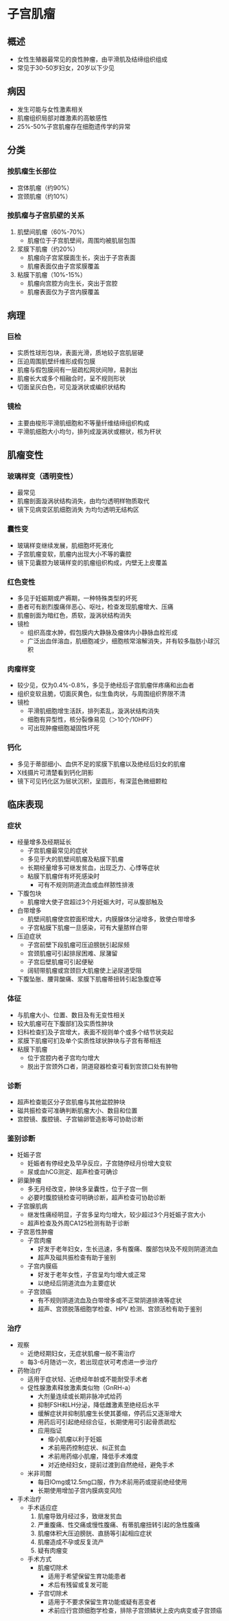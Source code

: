 # 子宫肌瘤
## 概述
- 女性生殖器最常见的良性肿瘤，由平滑肌及结缔组织组成
- 常见于30-50岁妇女，20岁以下少见
## 病因
- 发生可能与女性激素相关
- 肌瘤组织局部对雌激素的高敏感性
- 25%-50%子宫肌瘤存在细胞遗传学的异常
## 分类
### 按肌瘤生长部位
  - 宫体肌瘤（约90%）
  - 宫颈肌瘤（约10%）
### 按肌瘤与子宫肌壁的关系
  1. 肌壁间肌瘤（60%-70%）
       - 肌瘤位于子宫肌壁间，周围均被肌层包围
  2.  浆膜下肌瘤（约20%）
       - 肌瘤向子宫浆膜面生长，突出于子宫表面
       - 肌瘤表面仅由子宫浆膜覆盖
  3.  粘膜下肌瘤（10%-15%）
       - 肌瘤向宫腔方向生长，突出于宫腔
       - 肌瘤表面仅为子宫内膜覆盖
## 病理
### 巨检
  - 实质性球形包块，表面光滑，质地较子宫肌层硬
  - 压迫周围肌壁纤维形成假包膜
  - 肌瘤与假包膜间有一层疏松网状间隙，易剥出
  - 肌瘤长大或多个相融合时，呈不规则形状
  - 切面呈灰白色，可见漩涡状或编织状结构
### 镜检
  - 主要由梭形平滑肌细胞和不等量纤维结缔组织构成
  - 平滑肌细胞大小均匀，排列成漩涡状或棚状，核为杆状
## 肌瘤变性
### 玻璃样变（透明变性）
  - 最常见
  - 肌瘤剖面漩涡状结构消失，由均匀透明样物质取代
  - 镜下见病变区肌细胞消失 为均匀透明无结构区
### 囊性变
  - 玻璃样变继续发展，肌细胞坏死液化
  - 子宫肌瘤变软，肌瘤内出现大小不等的囊腔
  - 镜下见囊腔为玻璃样变的肌瘤组织构成，内壁无上皮覆盖
### 红色变性
  - 多见于妊娠期或产褥期，一种特殊类型的坏死
  - 患者可有剧烈腹痛伴恶心、呕吐，检查发现肌瘤增大、压痛
  - 肌瘤剖面为暗红色，质软，漩涡状结构消失
  - 镜检
    - 组织高度水肿，假包膜内大静脉及瘤体内小静脉血栓形成
    - 广泛出血伴溶血，肌细胞减少，细胞核常溶解消失，并有较多脂肪小球沉积
### 肉瘤样变
  - 较少见，仅为0.4%-0.8%，多见于绝经后子宫肌瘤伴疼痛和出血者
  - 组织变软且脆，切面灰黄色，似生鱼肉状，与周围组织界限不清
  - 镜检
    - 平滑肌细胞增生活跃，排列紊乱，漩涡状结构消失
    - 细胞有异型性，核分裂像易见（＞10个/10HPF）
    - 可出现肿瘤细胞凝固性坏死
### 钙化
  - 多见于蒂部细小、血供不足的浆膜下肌瘤以及绝经后妇女的肌瘤
  - X线摄片可清楚看到钙化阴影
  - 镜下可见钙化区为层状沉积，呈圆形，有深蓝色微细颗粒
## 临床表现
### 症状
- 经量增多及经期延长
  - 子宫肌瘤最常见的症状
  - 多见于大的肌壁间肌瘤及粘膜下肌瘤
  - 长期经量增多可继发贫血，出现乏力、心悸等症状
  - 粘膜下肌瘤伴有坏死感染时
    - 可有不规则阴道流血或血样脓性排液
- 下腹包块
  - 肌瘤增大使子宫超过3个月妊娠大时，可从腹部触及
- 白带增多
  - 肌壁间肌瘤使宫腔面积增大，内膜腺体分泌增多，致使白带增多
  - 子宫粘膜下肌瘤一旦感染，可有大量脓样白带
- 压迫症状
  - 子宫前壁下段肌瘤可压迫膀胱引起尿频
  - 宫颈肌瘤可引起排尿困难、尿潴留
  - 子宫后壁肌瘤可引起便秘
  - 阔韧带肌瘤或宫颈巨大肌瘤使上泌尿道受阻
- 下腹坠胀、腰背酸痛、浆膜下肌瘤蒂扭转引起急腹症等
### 体征
- 与肌瘤大小、位置、数目及有无变性相关
- 较大肌瘤可在下腹部扪及实质性肿块
- 妇科检查扪及子宫增大，表面不规则单个或多个结节状突起
- 浆膜下肌瘤可扪及单个实质性球状肿块与子宫有蒂相连
- 粘膜下肌瘤
  - 位于宫腔内者子宫均匀增大
  - 脱出于宫颈外口者，阴道窥器检查可看到宫颈口处有肿物
### 诊断
- 超声检查能区分子宫肌瘤与其他盆腔肿块
- 磁共振检查可准确判断肌瘤大小、数目和位置
- 宫腔镜、腹腔镜、子宫输卵管造影等可协助诊断
### 鉴别诊断
- 妊娠子宫
  - 妊娠者有停经史及早孕反应，子宫随停经月份增大变软
  - 尿或血hCG测定、超声检查可确诊
- 卵巢肿瘤
  - 多无月经改变，肿块多呈囊性，位于子宫一侧
  - 必要时腹腔镜检查可明确诊断，超声检查可协助诊断
- 子宫腺肌病
  - 继发性痛经明显，子宫多呈均匀增大，较少超过3个月妊娠子宫大小
  - 超声检查及外周CA125检测有助于诊断
- 子宫恶性肿瘤
  - 子宫肉瘤
    - 好发于老年妇女，生长迅速，多有腹痛、腹部包块及不规则阴道流血
    - 超声及磁共振检查有助于鉴别
  - 子宫内膜癌
    - 好发于老年女性，子宫呈均匀增大或正常
    - 以绝经后阴道流血为主要症状
  - 子宫颈癌
    - 有不规则阴道流血及白带增多或不正常阴道排液等症状
    - 超声、宫颈脱落细胞学检查、HPV 检测、宫颈活检有助于鉴别
### 治疗
- 观察
  - 近绝经期妇女，无症状肌瘤一般不需治疗
  - 每3-6月随访一次，若出现症状可考虑进一步治疗
- 药物治疗
  - 适用于症状轻、近绝经年龄或不能耐受手术者
  - 促性腺激素释放激素类似物（GnRH-a）
    - 大剂量连续或长期非脉冲式给药
    - 抑制FSH和LH分泌，降低雌激素至绝经后水平
    - 缓解症状并抑制肌瘤生长使其萎缩，停药后又逐渐增大
    - 用药后可引起绝经综合征，长期使用可引起骨质疏松
    - 应用指证
      - 缩小肌瘤以利于妊娠
      - 术前用药控制症状、纠正贫血
      - 术前用药缩小肌瘤，降低手术难度
      - 对近绝经妇女，提前过渡到自然绝经，避免手术
  - 米非司酣
    - 每日lOmg或12.5mg口服，作为术前用药或提前绝经使用
    - 长期使用增加子宫内膜病变风险
- 手术治疗
  - 手术适应症
    1. 肌瘤导致月经过多，致继发贫血
    2. 严重腹痛、性交痛或慢性腹痛、有蒂肌瘤扭转引起的急性腹痛
    3. 肌瘤体积大压迫膀胱、直肠等引起相应症状
    4. 肌瘤造成不孕或反复流产
    5. 疑有肉瘤变
  - 手术方式
    - 肌瘤切除术
      - 适用于希望保留生育功能患者
      - 术后有残留或复发可能
    - 子宫切除术
      - 适用于不要求保留生育功能或疑有恶变者
      - 术前应行宫颈细胞学检查，排除子宫颈鳞状上皮内病变或子宫颈癌